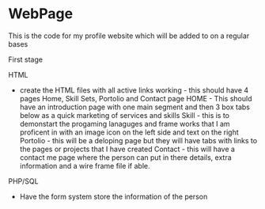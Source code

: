 # WebPage
This is the code for my profile website which will be added to on a regular bases

First stage

HTML
- create the HTML files with all active links working - this should have 4 pages Home, Skill Sets, Portolio and Contact page
  HOME - This should have an introduction page with one main segment and then 3 box tabs below as a quick marketing of services and skills
  Skill - this is to demonstart the progaming lanaguges and frame works that I am proficent in with an image icon on the left side and text on the right
  Portolio - this will be a deloping page but they will have tabs with links to the pages or projects that I have created
  Contact - this will have a contact me page where the person can put in there details, extra information and a wire frame file if able.
  
PHP/SQL
- Have the form system store the information of the person 
